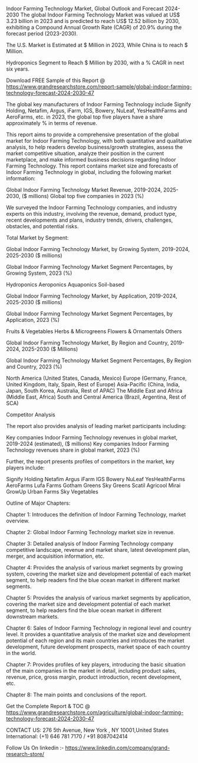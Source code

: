 Indoor Farming Technology Market, Global Outlook and Forecast 2024-2030
The global Indoor Farming Technology Market was valued at US$ 3.23 billion in 2023 and is predicted to reach US$ 12.52 billion by 2030, exhibiting a Compound Annual Growth Rate (CAGR) of 20.9% during the forecast period (2023-2030).

The U.S. Market is Estimated at $ Million in 2023, While China is to reach $ Million.

Hydroponics Segment to Reach $ Million by 2030, with a % CAGR in next six years.

Download FREE Sample of this Report @ https://www.grandresearchstore.com/report-sample/global-indoor-farming-technology-forecast-2024-2030-47

The global key manufacturers of Indoor Farming Technology include Signify Holding, Netafim, Argus, iFarm, IGS, Bowery, NuLeaf, YesHealthFarms and AeroFarms, etc. in 2023, the global top five players have a share approximately % in terms of revenue.

This report aims to provide a comprehensive presentation of the global market for Indoor Farming Technology, with both quantitative and qualitative analysis, to help readers develop business/growth strategies, assess the market competitive situation, analyze their position in the current marketplace, and make informed business decisions regarding Indoor Farming Technology. This report contains market size and forecasts of Indoor Farming Technology in global, including the following market information:

Global Indoor Farming Technology Market Revenue, 2019-2024, 2025-2030, ($ millions)
Global top five companies in 2023 (%)

We surveyed the Indoor Farming Technology companies, and industry experts on this industry, involving the revenue, demand, product type, recent developments and plans, industry trends, drivers, challenges, obstacles, and potential risks.

Total Market by Segment:

Global Indoor Farming Technology Market, by Growing System, 2019-2024, 2025-2030 ($ millions)

Global Indoor Farming Technology Market Segment Percentages, by Growing System, 2023 (%)

Hydroponics
Aeroponics
Aquaponics
Soil-based

Global Indoor Farming Technology Market, by Application, 2019-2024, 2025-2030 ($ millions)

Global Indoor Farming Technology Market Segment Percentages, by Application, 2023 (%)

Fruits & Vegetables
Herbs & Microgreens
Flowers & Ornamentals
Others

Global Indoor Farming Technology Market, By Region and Country, 2019-2024, 2025-2030 ($ Millions)

Global Indoor Farming Technology Market Segment Percentages, By Region and Country, 2023 (%)

North America (United States, Canada, Mexico)
Europe (Germany, France, United Kingdom, Italy, Spain, Rest of Europe)
Asia-Pacific (China, India, Japan, South Korea, Australia, Rest of APAC)
The Middle East and Africa (Middle East, Africa)
South and Central America (Brazil, Argentina, Rest of SCA)

Competitor Analysis

The report also provides analysis of leading market participants including:

Key companies Indoor Farming Technology revenues in global market, 2019-2024 (estimated), ($ millions)
Key companies Indoor Farming Technology revenues share in global market, 2023 (%)

Further, the report presents profiles of competitors in the market, key players include:

Signify Holding
Netafim
Argus
iFarm
IGS
Bowery
NuLeaf
YesHealthFarms
AeroFarms
Lufa Farms
Gotham Greens
Sky Greens
Scatil
Agricool
Mirai
GrowUp Urban Farms
Sky Vegetables

Outline of Major Chapters:

Chapter 1: Introduces the definition of Indoor Farming Technology, market overview.

Chapter 2: Global Indoor Farming Technology market size in revenue.

Chapter 3: Detailed analysis of Indoor Farming Technology company competitive landscape, revenue and market share, latest development plan, merger, and acquisition information, etc.

Chapter 4: Provides the analysis of various market segments by growing system, covering the market size and development potential of each market segment, to help readers find the blue ocean market in different market segments.

Chapter 5: Provides the analysis of various market segments by application, covering the market size and development potential of each market segment, to help readers find the blue ocean market in different downstream markets.

Chapter 6: Sales of Indoor Farming Technology in regional level and country level. It provides a quantitative analysis of the market size and development potential of each region and its main countries and introduces the market development, future development prospects, market space of each country in the world.

Chapter 7: Provides profiles of key players, introducing the basic situation of the main companies in the market in detail, including product sales, revenue, price, gross margin, product introduction, recent development, etc.

Chapter 8: The main points and conclusions of the report.

Get the Complete Report & TOC @ https://www.grandresearchstore.com/agriculture/global-indoor-farming-technology-forecast-2024-2030-47

CONTACT US:
276 5th Avenue, New York , NY 10001,United States
International: (+1) 646 781 7170 / +91 8087042414

Follow Us On linkedin :- https://www.linkedin.com/company/grand-research-store/
